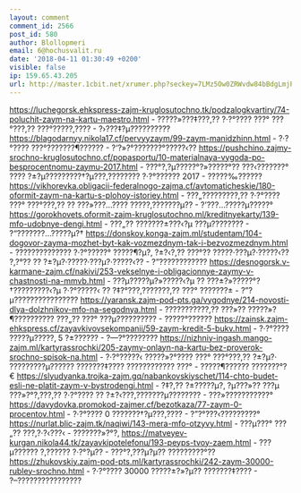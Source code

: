 ```yaml
---
layout: comment
comment_id: 2566
post_id: 580
author: Blollopmeri
email: 6@hochusvalit.ru
date: '2018-04-11 01:30:49 +0200'
visible: false
ip: 159.65.43.205
url: http://master.1cbit.net/xrumer.php?seckey=7LMz5Ow0ZRWvdw84bBdgLmjPlKzIMC
---
```

https://luchegorsk.ehkspress-zajm-kruglosutochno.tk/podzalogkvartiry/74-poluchit-zaym-na-kartu-maestro.html - ?????»???‡???‚?? ?·?°???? ???° ???°???‚?? ???°?????‚???? - ?›???‡?µ?????????? 
https://blagodarnyy.nikola17.cf/pervyyzaym/99-zaym-manidzhinn.html - ?·?°???? ???°???????¶?????? - ?‘?»?°???????°?????‹?? 
https://pushchino.zajmy-srochno-kruglosutochno.cf/popasportu/10-materialnaya-vygoda-po-besprocentnomu-zaymu-2017.html - ???°?‚?µ?????°?»?????°?? ???‹???????° ???? ?±?µ?????????†?µ???‚???????? ?·?°?????? 2017 - ?????‰?????? 
https://vikhorevka.obligacii-federalnogo-zajma.cf/avtomaticheskie/180-oformit-zaym-na-kartu-s-plohoy-istoriey.html - ???„?????????‚?? ?·?°???? ???° ???°???‚?? ?? ???»???…???? ?????‚???????µ?? - ?’???…?????µ?????° 
https://gorokhovets.oformit-zajm-kruglosutochno.ml/kreditnyekarty/139-mfo-udobnye-dengi.html - ???„?? ???????±???‹?µ ???µ???????? - ?“???????…?????µ?† 
https://donskoy.konga-zajm.ml/studentam/104-dogovor-zayma-mozhet-byt-kak-vozmezdnym-tak-i-bezvozmezdnym.html - ?????????????? ?·?°?????° ?????¶?µ?‚ ?±?‹?‚?? ???°?? ?????·???µ?·?????‹?? ?‚?°?? ?? ?±?µ?·?????·???µ?·?????‹?? - ?”???????????? 
https://desnogorsk.v-karmane-zajm.cf/nakivi/253-vekselnye-i-obligacionnye-zaymy-v-chastnosti-na-mmvb.html - ???µ?????µ?»?????‹?µ ?? ???±?»?????°?†?????????‹?µ ?·?°?????‹ ?? ?‡?°???‚???????‚?? ???° ???????± - ?”?µ???????????????? 
https://yaransk.zajm-pod-pts.ga/vygodnye/214-novosti-dlya-dolzhnikov-mfo-na-segodnya.html - ???????????‚?? ???»?? ?????»?¶?????????? ???„?? ???° ???µ?????????? - ?????°?????? 
https://zainsk.zajm-ehkspress.cf/zayavkivovsekompanii/59-zaym-kredit-5-bukv.html - ?·?°???? ?????µ?????‚ 5 ?±?????? - ?—?°???????? 
https://nizhniy-ingash.mango-zajm.ml/kartyrassrochki/205-zaymy-onlayn-na-kartu-bez-proverok-srochno-spisok-na.html - ?·?°?????‹ ?????»?°???? ???° ???°???‚?? ?±?µ?· ?????????µ?????? ???????‡???? ???????????? ???° - ?????¶?????? ???????°?€ 
https://slyudyanka.trojka-zajm.gq/nabankovskiyschet/114-chto-budet-esli-ne-platit-zaym-v-bystrodengi.html - ?‡?‚?? ?±?????µ?‚ ?µ???»?? ???µ ???»?°?‚???‚?? ?·?°???? ?? ?±?‹???‚???????µ???????? - ???»???????????° 
https://davydovka.promokod-zajmer.cf/bezotkaza/77-zaym-0-procentov.html - ?·?°???? 0 ???????†?µ???‚???? - ?”?°???‹?????????° 
https://nurlat.blic-zajm.tk/naqiwi/143-mera-mfo-otzyvy.html - ???µ???° ???„?? ???‚?·?‹???‹ - ???????»?°?‚ 
https://matveyev-kurgan.nikola44.tk/zayavkipotelefonu/193-peyps-tvoy-zaem.html - ???µ?????? ?‚?????? ?·?°?µ?? - ???°?‚???µ?µ?? ?????????°?? 
https://zhukovskiy.zajm-pod-pts.ml/kartyrassrochki/242-zaym-30000-rubley-srochno.html - ?·?°???? 30000 ?????±?»?µ?? ???????‡???? - ?–????????????????
